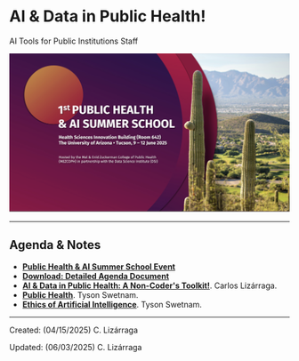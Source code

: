 # AI & Data in Public Health!
AI Tools for Public Institutions Staff 

<img src="https://github.com/ua-datalab/AI-for-Professionals/blob/main/images/AI_DataPublicHealth.png?raw=true" width=840>

***

## Agenda & Notes

* [**Public Health & AI Summer School Event**](https://www.eventbrite.com/e/public-health-ai-summer-school-registration-1343451592879)
* [**Download: Detailed Agenda Document**](https://github.com/ua-datalab/AI-for-Professionals/blob/main/docs/digital%20booklet%20FINAL_.pdf)
* [**AI & Data in Public Health: A Non-Coder's Toolkit!**](https://github.com/ua-datalab/AI-for-Professionals/wiki). Carlos Lizárraga.
* [**Public Health**](https://tyson-swetnam.github.io/intro-gpt/tutorials/publichealth/casestudy/). Tyson Swetnam.
* [**Ethics of Artificial Intelligence**](https://tyson-swetnam.github.io/intro-gpt/ethics/). Tyson Swetnam.
***
 
Created: (04/15/2025) C. Lizárraga

Updated: (06/03/2025) C. Lizárraga
